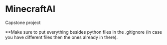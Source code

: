 # MinecraftAI
Capstone project 

**Make sure to put everything besides python files in the .gitignore (in case you have different files then the ones already in there). 
